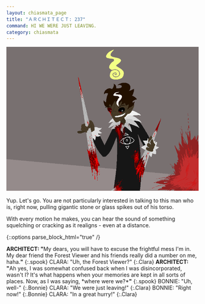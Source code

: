```yaml
---
layout: chiasmata_page
title: "ＡＲＣＨＩＴＥＣＴ: 237"
command: HI WE WERE JUST LEAVING.
category: chiasmata
---
```


![237](/chiasmata/images/narrative/236.png)

Yup. Let's go. You are not particularly interested in talking to this man who is, right now, pulling gigantic stone or glass spikes out of his torso.

With every motion he makes, you can hear the sound of something squelching or cracking as it realigns - even at a distance.

{::options parse_block_html="true" /}
<div class="dialogue">
<b>ARCHITECT: "</b>My dears, you will have to excuse the frightful mess I'm in. My dear friend the Forest Viewer and his friends really did a number on me, haha.<b>"</b> 
{:.spook}
CLARA: "Uh, the Forest Viewer?" 
{:.Clara}
<b>ARCHITECT: "</b>Ah yes, I was somewhat confused back when I was disincorporated, wasn't I? It's what happens when your memories are kept in all sorts of places. Now, as I was saying, *where were we?*<b>"</b> 
{:.spook}
BONNIE: "Uh, well-" 
{:.Bonnie}
CLARA: "We were just leaving!" 
{:.Clara}
BONNIE: "Right now!" 
{:.Bonnie}
CLARA: "In a great hurry!" 
{:.Clara}
</div>